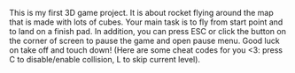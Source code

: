 This is my first 3D game project. It is about rocket flying around the map that is made with lots of cubes. Your main task is to fly from start point and to land on a finish pad. In addition, you can press ESC or click the button on the corner of screen to pause the game and open pause menu. Good luck on take off and touch down!
(Here are some cheat codes for you <3: press C to disable/enable collision, L to skip current level).

